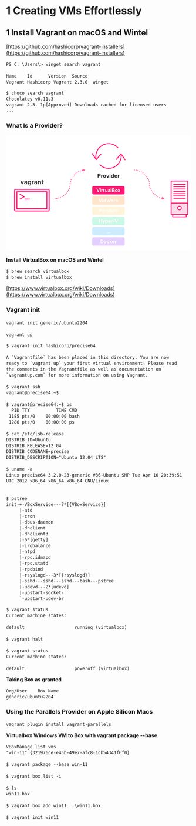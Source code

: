 # **1 Creating VMs Effortlessly**

## **1 Install Vagrant on macOS and Wintel**

[https://github.com/hashicorp/vagrant-installers](https://github.com/hashicorp/vagrant-installers)

```
PS C: \Users\> winget search vagrant

Name	Id 		Version  Source
Vagrant Hashicorp Vagrant 2.3.0  winget
```

```
$ choco search vagrant
Chocolatey v0.11.3
vagrant 2.3. 1p[Approved] Downloads cached for licensed users
...
```

### **What Is a Provider?**

![Alt Image Text](../images/vg1_1_1.png "Body image")

**Install VirtualBox on macOS and Wintel**

```
$ brew search virtualbox
$ brew install virtualbox
```

[https://www.virtualbox.org/wiki/Downloads](https://www.virtualbox.org/wiki/Downloads)

### Vagrant init

```
vagrant init generic/ubuntu2204

vagrant up
```

```
$ vagrant init hashicorp/precise64

A `Vagrantfile` has been placed in this directory. You are now
ready to `vagrant up` your first virtual environment! Please read
the comments in the Vagrantfile as well as documentation on
`vagrantup.com` for more information on using Vagrant.

$ vagrant ssh
vagrant@precise64:~$ 

$ vagrant@precise64:~$ ps
  PID TTY          TIME CMD
 1185 pts/0    00:00:00 bash
 1286 pts/0    00:00:00 ps
 
$ cat /etc/lsb-release
DISTRIB_ID=Ubuntu
DISTRIB_RELEASE=12.04
DISTRIB_CODENAME=precise
DISTRIB_DESCRIPTION="Ubuntu 12.04 LTS"

$ uname -a
Linux precise64 3.2.0-23-generic #36-Ubuntu SMP Tue Apr 10 20:39:51 UTC 2012 x86_64 x86_64 x86_64 GNU/Linux


$ pstree
init-+-VBoxService---7*[{VBoxService}]
     |-atd
     |-cron
     |-dbus-daemon
     |-dhclient
     |-dhclient3
     |-6*[getty]
     |-irqbalance
     |-ntpd
     |-rpc.idmapd
     |-rpc.statd
     |-rpcbind
     |-rsyslogd---3*[{rsyslogd}]
     |-sshd---sshd---sshd---bash---pstree
     |-udevd---2*[udevd]
     |-upstart-socket-
     `-upstart-udev-br
```

```
$ vagrant status
Current machine states:

default                   running (virtualbox)

$ vagrant halt

$ vagrant status
Current machine states:

default                   poweroff (virtualbox)
```

**Taking Box as granted**

```
Org/User    Box Name
generic/ubuntu2204   
```

### Using the Parallels Provider on Apple Silicon Macs

```
vagrant plugin install vagrant-parallels
```

**Virtualbox Windows VM to Box with vagrant package --base**


```
VBoxManage list vms
"win-11" {321976ce-e45b-49e7-afc8-1cb54341f6f0}

$ vagrant package --base win-11

$ vagrant box list -i 

$ ls
win11.box

$ vagrant box add win11  .\win11.box

$ vagrant init win11
```